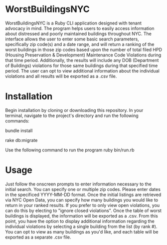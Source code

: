 # WorstBuildingsNYC

WorstBuildingsNYC is a Ruby CLI application designed with tenant advocacy in mind. The program helps users to easily access information about distressed and poorly maintained buildings throughout NYC.  The interface allows the user to enter some basic search parameters, specifically zip code(s) and a date range, and will return a ranking of the worst buildings in those zip codes based upon the number of total filed HPD (Housing Preservation & Development) Maintenance Code Violations during that time period.  Additionally, the results will include any DOB (Department of Buildings) violations for those same buildings during that specified time period.  The user can opt to view additional information about the individual violations and all results will be exported as a .csv file. 

# Installation

Begin installation by cloning or downloading this repository.  In your terminal, navigate to the project's directory and run the following commands:

bundle install

rake db:migrate

Use the following command to run the program
ruby bin/run.rb


# Usage

Just follow the onscreen prompts to enter information necessary to the initial search.  You can specify one or multiple zip codes.  Please enter dates in the specificed YYYY-MM-DD format.  Once the initial listings are retrieved via NYC Open Data, you can specify how many buildings you would like to return in your ranked results.  If you prefer to only view open violations, you can do this by electing to "ignore closed violations".  Once the table of worst buildings is displayed, the information will be exported as a .csv.  From this point, you have the option to display additional information regarding the individual violations by selecting a single building from the list (by rank #).  You can opt to view as many buildings as you'd like, and each table will be exported as a separate .csv file.
